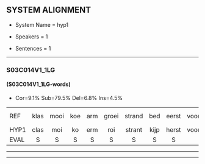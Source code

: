 
## SYSTEM ALIGNMENT

- System Name = hyp1

- Speakers = 1

- Sentences = 1

---

### S03C014V1_1LG

#### (S03C014V1_1LG-words)

- Cor=9.1%	Sub=79.5%	Del=6.8%	Ins=4.5%

|  |  |  |  |  |  |  |  |  |  |  |  |  |  |  |  |  |  |  |  |  |  |  |  |  |  |  |  |  |  |  |  |  |  |  |  |  |  |  |  |  |  |  |  |  |
|:--- |:---:|:---:|:---:|:---:|:---:|:---:|:---:|:---:|:---:|:---:|:---:|:---:|:---:|:---:|:---:|:---:|:---:|:---:|:---:|:---:|:---:|:---:|:---:|:---:|:---:|:---:|:---:|:---:|:---:|:---:|:---:|:---:|:---:|:---:|:---:|:---:|:---:|:---:|:---:|:---:|:---:|:---:|:---:|:---:|
| REF | klas | mooi | koe | arm | groei | strand | bed | eerst | voor |  | draai | sjaal | herfst | duur | straat |  | leeuw | hoek | krant | hout | vriend | gauw | chips | groen | feest | reis | jas | huis | paard | * | vijf | muts | nieuw | kind | bang*(pang) | oog | zacht | schoen | plas | neus | knoop | *s | plank | *s |
| HYP1 | clas | moi | ko | erm | roi | strant | kijp | herst | voor | drai | sel | fa | arft | meneer | straat | el | klan | hook | krant |  | hou | vind | ga | gept | groon | fist | jas |  |  | ls | as | at | a | nit | meel | kent | an | hoog | zegd | schoon | laf | nes | lop | en |
| EVAL | S | S | S | S | S | S | S | S |  | I | S | S | S | S |  | I | S | S |  | D | S | S | S | S | S | S |  | D | D | S | S | S | S | S | S | S | S | S | S | S | S | S | S | S |
---

---
